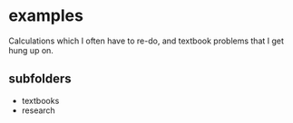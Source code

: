 # examples
Calculations which I often have to re-do, and textbook problems that I get hung up on.

## subfolders
 + textbooks
 + research